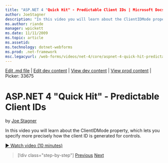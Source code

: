 ```yaml
---
title: "ASP.NET 4 "Quick Hit" - Predictable Client IDs | Microsoft Docs"
author: JoeStagner
description: "In this video you will learn about the ClientIDMode property, which lets you specify more precisely how the client ID is generated for controls."
ms.author: riande
manager: wpickett
ms.date: 11/11/2009
ms.topic: article
ms.assetid: 
ms.technology: dotnet-webforms
ms.prod: .net-framework
msc.legacyurl: /web-forms/videos/net-4/core/aspnet-4-quick-hit-predictable-client-ids
---
```

[Edit .md file](C:\Projects\msc\dev\Msc.Www\Web.ASP\App_Data\github\web-forms\videos\net-4\core\aspnet-4-quick-hit-predictable-client-ids.md) | [Edit dev content](http://www.aspdev.net/umbraco#/content/content/edit/26652) | [View dev content](http://docs.aspdev.net/tutorials/web-forms/videos/net-4/core/aspnet-4-quick-hit-predictable-client-ids.html) | [View prod content](http://www.asp.net/web-forms/videos/net-4/core/aspnet-4-quick-hit-predictable-client-ids) | Picker: 33675

ASP.NET 4 "Quick Hit" - Predictable Client IDs
====================
by [Joe Stagner](https://github.com/JoeStagner)

In this video you will learn about the ClientIDMode property, which lets you specify more precisely how the client ID is generated for controls. 

[&#9654; Watch video (10 minutes)](https://channel9.msdn.com/Blogs/ASP-NET-Site-Videos/aspnet-4-quick-hit-predictable-client-ids)

>[!div class="step-by-step"] [Previous](aspnet-4-quick-hit-clean-webconfig-files.md) [Next](aspnet-4-quick-hit-the-htmlencoder-utility-method.md)